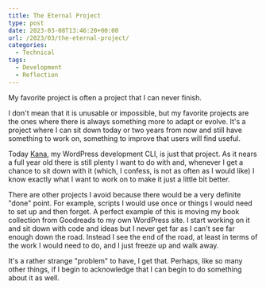 ```yaml
---
title: The Eternal Project
type: post
date: 2023-03-08T13:46:20+00:00
url: /2023/03/the-eternal-project/
categories:
  - Technical
tags:
  - Development
  - Reflection
---
```


My favorite project is often a project that I can never finish.

I don't mean that it is unusable or impossible, but my favorite projects are the ones where there is always something more to adapt or evolve. It's a project where I can sit down today or two years from now and still have something to work on, something to improve that users will find useful.

Today [Kana][1], my WordPress development CLI, is just that project. As it nears a full year old there is still plenty I want to do with and, whenever I get a chance to sit down with it (which, I confess, is not as often as I would like) I know exactly what I want to work on to make it just a little bit better.

There are other projects I avoid because there would be a very definite "done" point. For example, scripts I would use once or things I would need to set up and then forget. A perfect example of this is moving my book collection from Goodreads to my own WordPress site. I start working on it and sit down with code and ideas but I never get far as I can't see far enough down the road. Instead I see the end of the road, at least in terms of the work I would need to do, and I just freeze up and walk away.

It's a rather strange "problem" to have, I get that. Perhaps, like so many other things, if I begin to acknowledge that I can begin to do something about it as well.

 [1]: https://github.com/ChrisWiegman/kana/